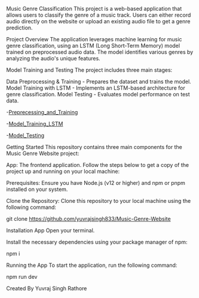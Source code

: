 Music Genre Classification
This project is a web-based application that allows users to classify the genre of a music track. Users can either record audio directly on the website or upload an existing audio file to get a genre prediction.

Project Overview
The application leverages machine learning for music genre classification, using an LSTM (Long Short-Term Memory) model trained on preprocessed audio data. The model identifies various genres by analyzing the audio's unique features.

Model Training and Testing
The project includes three main stages:

Data Preprocessing & Training - Prepares the dataset and trains the model.
Model Training with LSTM - Implements an LSTM-based architecture for genre classification.
Model Testing - Evaluates model performance on test data.

-[Preprecessing_and_Training](https://drive.google.com/file/d/1yfvQGIsPXD_NqUSe9l5vKCnaR7dT_Qli/view?usp=sharing)

-[Model_Training_LSTM](https://drive.google.com/file/d/1DmWMXBUgcYeGk11KBBjxzSgpreezN-3M/view?usp=sharing)

-[Model_Testing](https://drive.google.com/file/d/13c5SnXzGSCR9nfbQhSHUqwKcHSJ5lFby/view?usp=sharing)


Getting Started
This repository contains three main components for the Music Genre Website project:

App: The frontend application.
Follow the steps below to get a copy of the project up and running on your local machine:

Prerequisites: Ensure you have Node.js (v12 or higher) and npm or pnpm installed on your system.

Clone the Repository: Clone this repository to your local machine using the following command:

git clone https://github.com/yuvrajsingh833/Music-Genre-Website


Installation
App
Open your terminal.

Install the necessary dependencies using your package manager of npm:

npm i

Running the App
To start the application, run the following command:


npm run dev


Created By Yuvraj Singh Rathore
